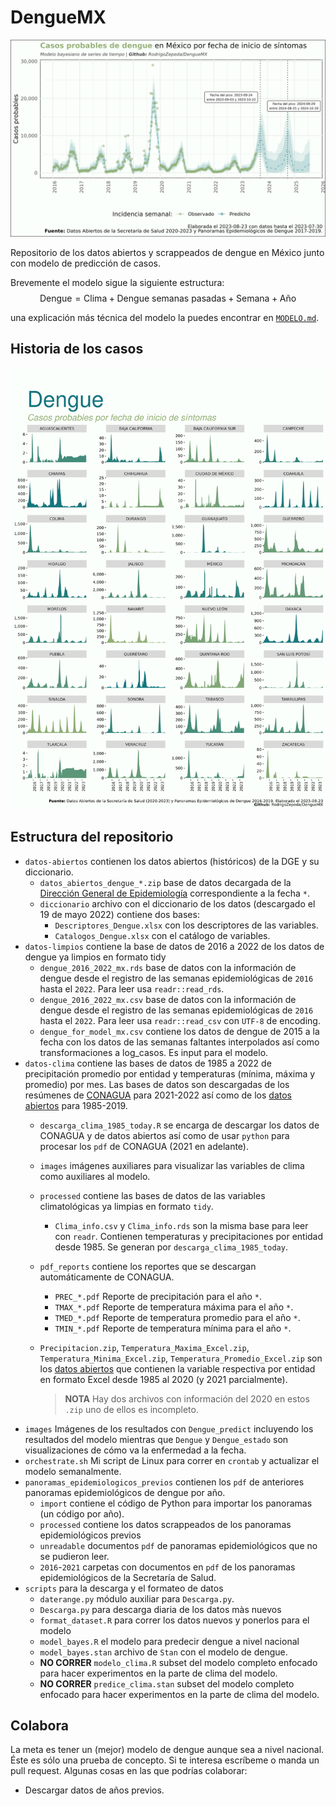 # DengueMX

![Casos de dengue en México](images/Dengue_predict.png)

Repositorio de los datos abiertos y scrappeados de dengue en México junto con modelo de predicción de casos.

Brevemente el modelo sigue la siguiente estructura:
$$\textrm{Dengue} = \textrm{Clima} + \textrm{Dengue semanas pasadas} + \textrm{Semana} + \textrm{Año}$$

una explicación más técnica del modelo la puedes encontrar en [`MODELO.md`](MODELO.md).

## Historia de los casos

![Casos de dengue en México por entidad federativa](images/Dengue_estado.png)

## Estructura del repositorio 

+ `datos-abiertos` contienen los datos abiertos (históricos) de la DGE y su diccionario.
    + `datos_abiertos_dengue_*.zip` base de datos decargada de la [Dirección General de Epidemiología](https://www.gob.mx/salud/documentos/datos-abiertos-bases-historicas-de-enfermedades-transmitidas-por-vector) correspondiente a la fecha `*`.
    + `diccionario` archivo con el diccionario de los datos (descargado el 19 de mayo 2022) contiene dos bases: 
        + `Descriptores_Dengue.xlsx` con los descriptores de las variables.
        + `Catalogos_Dengue.xlsx` con el catálogo de variables.    
+ `datos-limpios` contiene la base de datos de 2016 a 2022 de los datos de dengue ya limpios en formato tidy
    + `dengue_2016_2022_mx.rds` base de datos con la información de  dengue desde el registro de las semanas epidemiológicas de `2016` hasta el `2022`. Para leer usa `readr::read_rds`.
    + `dengue_2016_2022_mx.csv` base de datos con la información de dengue desde el registro de las semanas epidemiológicas de `2016` hasta el `2022`. Para leer usa `readr::read_csv` con `UTF-8` de encoding.
    + `dengue_for_model_mx.csv` contiene los datos de dengue de 2015 a la fecha con los datos de las semanas faltantes interpolados así como transformaciones a log_casos. Es input para el modelo. 
+ `datos-clima` contiene las bases de datos de 1985 a 2022 de precipitación promedio por entidad y temperaturas (mínima, máxima y promedio) por mes. Las bases de datos son descargadas de los resúmenes de [CONAGUA](https://smn.conagua.gob.mx/es/climatologia/temperaturas-y-lluvias/resumenes-mensuales-de-temperaturas-y-lluvias) para 2021-2022 así como de los [datos abiertos](https://datos.gob.mx/busca/dataset/temperatura-promedio-excel) para 1985-2019. 
    + `descarga_clima_1985_today.R` se encarga de descargar los datos de CONAGUA y de datos abiertos así como de usar `python` para procesar los `pdf` de CONAGUA (2021 en adelante). 
    + `images` imágenes auxiliares para visualizar las variables de clima como auxiliares al modelo. 
    + `processed` contiene las bases de datos de las variables climatológicas ya limpias en formato `tidy`. 
        + `Clima_info.csv` y `Clima_info.rds` son la misma base para leer con `readr`. Contienen temperaturas y precipitaciones por entidad desde 1985. Se generan por `descarga_clima_1985_today`. 
    + `pdf_reports` contiene los reportes que se descargan automáticamente de CONAGUA. 
        + `PREC_*.pdf` Reporte de precipitación para el año `*`.
        + `TMAX_*.pdf` Reporte de temperatura máxima para el año `*`.
        + `TMED_*.pdf` Reporte de temperatura promedio para el año `*`.
        + `TMIN_*.pdf` Reporte de temperatura mínima para el año `*`.
    + `Precipitacion.zip`, `Temperatura_Maxima_Excel.zip`, `Temperatura_Minima_Excel.zip`, `Temperatura_Promedio_Excel.zip` son los  [datos abiertos](https://datos.gob.mx/busca/dataset/temperatura-promedio-excel) que contienen la variable respectiva por entidad en formato Excel desde 1985 al 2020 (y 2021 parcialmente). 
    
        > **NOTA** Hay dos archivos con información del 2020 en estos `.zip` uno de ellos es incompleto. 
+ `images` Imágenes de los resultados con `Dengue_predict` incluyendo los resultados del modelo mientras que `Dengue` y `Dengue_estado` son visualizaciones de cómo va la enfermedad a la fecha. 
+ `orchestrate.sh` Mi script de Linux para correr en `crontab` y actualizar el modelo semanalmente.     
+ `panoramas_epidemiologicos_previos` contienen los `pdf` de anteriores panoramas epidemiológicos de dengue por año. 
    + `import` contiene el código de Python para importar los panoramas (un código por año).
    + `processed` contiene los datos scrappeados de los panoramas epidemiológicos previos
    + `unreadable` documentos `pdf` de panoramas epidemiológicos que no se pudieron leer. 
    + `2016`-`2021` carpetas con documentos en `pdf` de los panoramas epidemiológicos de la Secretaría de Salud. 
+ `scripts` para la descarga y el formateo de datos
    + `daterange.py` módulo auxiliar para `Descarga.py`. 
    + `Descarga.py` para descarga diaria de los datos màs nuevos
    + `format_dataset.R` para correr los datos nuevos y ponerlos para el modelo
    + `model_bayes.R` el modelo para predecir dengue a nivel nacional 
    + `model_bayes.stan` archivo de `Stan` con el modelo de dengue. 
    + **NO CORRER** `modelo_clima.R`  subset del modelo completo enfocado para hacer experimentos en la parte de clima del modelo. 
    + **NO CORRER** `predice_clima.stan`  subset del modelo completo enfocado para hacer experimentos en la parte de clima del modelo. 



## Colabora

La meta es tener un (mejor) modelo de dengue aunque sea a nivel nacional. Éste es sólo una prueba de concepto. Si te interesa escríbeme o manda un pull request. Algunas cosas en las que podrías colaborar:

+ Descargar datos de años previos. 

